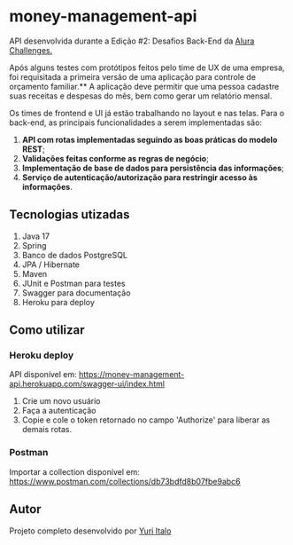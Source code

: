 # money-management-api

API desenvolvida durante a Edição #2: Desafios Back-End da [Alura Challenges.](https://www.alura.com.br/challenges/back-end-2/)

Após alguns testes com protótipos feitos pelo time de UX de uma empresa, foi requisitada a primeira versão de uma aplicação para controle de orçamento familiar.** A aplicação deve permitir que uma pessoa cadastre suas receitas e despesas do mês, bem como gerar um relatório mensal.

Os times de frontend e UI já estão trabalhando no layout e nas telas. Para o back-end, as principais funcionalidades a serem implementadas são:

1. **API com rotas implementadas seguindo as boas práticas do modelo REST**;
2. **Validações feitas conforme as regras de negócio**;
3. **Implementação de base de dados para persistência das informações**;
4. **Serviço de autenticação/autorização para restringir acesso às informações**.

## Tecnologias utizadas

1. Java 17
2. Spring
3. Banco de dados PostgreSQL
4. JPA / Hibernate
5. Maven
6. JUnit e Postman para testes
7. Swagger para documentação
8. Heroku para deploy

## Como utilizar
### Heroku deploy
API disponível em: https://money-management-api.herokuapp.com/swagger-ui/index.html

1. Crie um novo usuário
2. Faça a autenticação
3. Copie e cole o token retornado no campo 'Authorize' para liberar as demais rotas.

### Postman

Importar a collection disponível em: https://www.postman.com/collections/db73bdfd8b07fbe9abc6

## Autor
Projeto completo desenvolvido por [Yuri Italo](https://www.linkedin.com/in/yuri-italo/)


